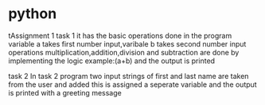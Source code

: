# python
tAssignment 1
task 1
it has the basic operations done in the program 
variable a takes first number input,varibale b takes second number input
operations multiplication,addition,division and subtraction are done by implementing the logic example:(a+b)
and the output is printed

task 2 
In task 2 program two input strings of first and last name are taken from the user and added this is assigned a seperate variable and the output is printed with a greeting message
